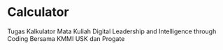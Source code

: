 # Calculator
Tugas Kalkulator Mata Kuliah Digital Leadership and Intelligence through Coding Bersama KMMI USK dan Progate
